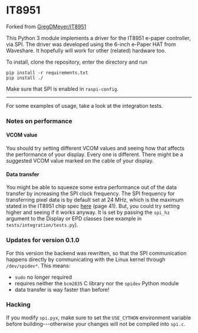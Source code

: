 # IT8951

Forked from [GregDMeyer/IT8951](https://github.com/GregDMeyer/IT8951)

This Python 3 module implements a driver for the IT8951 e-paper controller, via SPI.
The driver was developed using the 6-inch e-Paper HAT from Waveshare. It hopefully will work for
other (related) hardware too.

To install, clone the repository, enter the directory and run

```
pip install -r requirements.txt
pip install ./
```

Make sure that SPI is enabled in `raspi-config`.

---

For some examples of usage, take a look at the integration tests.

### Notes on performance

#### VCOM value

You should try setting different VCOM values and seeing how that affects the performance of your display. Every
one is different. There might be a suggested VCOM value marked on the cable of your display.

#### Data transfer

You might be able to squeeze some extra performance out of the data transfer by increasing the SPI
clock frequency.
The SPI frequency for transferring pixel data is by default set at 24 MHz, which is the maximum
stated in the IT8951 chip spec [here](https://www.waveshare.com/w/upload/1/18/IT8951_D_V0.2.4.3_20170728.pdf)
(page 41).
But, you could try setting higher and seeing if it works anyway.
It is set by passing the `spi_hz` argument to the Display or EPD classes (see example in `tests/integration/tests.py`).

### Updates for version 0.1.0

For this version the backend was rewritten, so that the SPI communication happens directly
by communicating with the Linux kernel through `/dev/spidev*`. This means:

- `sudo` no longer required
- requires neither the `bcm2835` C library nor the `spidev` Python module
- data transfer is way faster than before!

### Hacking

If you modify `spi.pyx`, make sure to set the `USE_CYTHON` environment variable before building---otherwise your
changes will not be compiled into `spi.c`.
